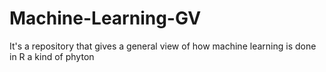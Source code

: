 # Machine-Learning-GV
It's a repository that gives a general view of how machine learning is done in R a kind of phyton
